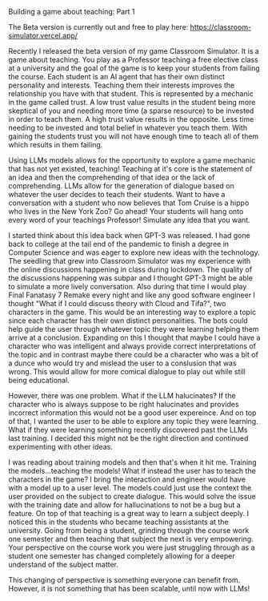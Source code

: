 Building a game about teaching: Part 1

The Beta version is currently out and free to play here: https://classroom-simulator.vercel.app/

Recently I released the beta version of my game Classroom Simulator. It is a game about teaching. You play as a Professor teaching a free elective class at a university and the goal of the game is to keep your
students from failing the course. Each student is an AI agent that has their own distinct personality and interests. Teaching them their interests improves the relationship you have with that student. This is represented by
a mechanic in the game called trust. A low trust value results in the student being more skeptical of you and needing more time (a sparse resource) to be invested in order to teach them. A high trust value results in the opposite.
Less time needing to be invested and total belief in whatever you teach them. With gaining the students trust you will not have enough time to teach all of them which results in them failing.

Using LLMs models allows for the opportunity to explore a game mechanic that has not yet existed, teaching! Teaching at it's core is the statement of an idea and then the comprehending of that idea
or the lack of comprehending. LLMs allow for the generation of dialogue based on whatever the user decides to teach their students. Want to have a conversation with a student who now believes that Tom Cruise is a 
hippo who lives in the New York Zoo? Go ahead! Your students will hang onto every word of your teachings Professor! Simulate any idea that you want.

I started think about this idea back when GPT-3 was released. I had gone back to college at the tail end of the pandemic to finish a degree in Computer Science and was eager to explore new ideas with the technology. The seedling that grew into Classroom Simulator
was my experience with the online discussions happening in class during lockdown. The quality of the discussions happening was subpar and I thought GPT-3 might be able to simulate a more lively conversation.
Also during that time I would play Final Fanatasy 7 Remake every night and like any good software engineer I thought "What if I could discuss theory with Cloud and Tifa?", two characters in the game. This would 
be an interesting way to explore a topic since each character has their own distinct personalities. The bots could help guide the user through whatever topic they were learning helping them arrive at a conclusion.
Expanding on this I thought that maybe I could have a character who was intelligent and always provide correct interpretations of the topic and in contrast maybe there could be a character who was a bit of a dunce who
would try and mislead the user to a conslusion that was wrong. This would allow for more comical dialogue to play out while still being educational.

However, there was one problem. What if the LLM halucinates? If the character who is always suppose to be right halucinates and provides incorrect information this would not be a good user expereince. And on top of that,
I wanted the user to be able to explore any topic they were learning. What if they were learning something recently discovered past the LLMs last training. I decided this might not be the right direction
and continued experimenting with other ideas.

I was reading about training models and then that's when it hit me. Training the models...teaching the models! What if instead the user has to teach the characters in the game? I bring the interaction and engineer
would have with a model up to a user level. The models could just use the context the user provided on the subject to create dialogue. This would solve the issue with the training date and allow for hallucinations 
to not be a bug but a feature. On top of that teaching is a great way to learn a subject deeply. I noticed this in the students who became teaching assistants at the university. Going from being a student, grinding 
through the course work one semester and then teaching that subject the next is very empowering. Your perspective on the course work you were just struggling through as a student one semester has changed completely 
allowing for a deeper understand of the subject matter.


This changing of perspective is something everyone can benefit from. However, it is not something that has been scalable, until now with LLMs!
